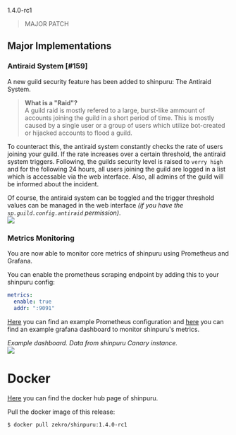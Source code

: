 1.4.0-rc1

> MAJOR PATCH

## Major Implementations

### Antiraid System [#159]

A new guild security feature has been added to shinpuru: The Antiraid System.

> **What is a "Raid"?**  
> A guild raid is mostly refered to a large, burst-like ammount of accounts joining the guild in a short period of time. This is mostly caused by a single user or a group of users which utilize bot-created or hijacked accounts to flood a guild.

To counteract this, the antiraid system constantly checks the rate of users joining your guild. If the rate increases over a certain threshold, the antiraid system triggers. Following, the guilds security level is raised to `verry high` and for the following 24 hours, all users joining the guild are logged in a list which is accessable via the web interface. Also, all admins of the guild will be informed about the incident.

Of course, the antiraid system can be toggled and the trigger threshold values can be managed in the web interface *(if you have the `sp.guild.config.antiraid` permission)*.  
![](https://i.imgur.com/vLMgrM9.png)

### Metrics Monitoring

You are now able to monitor core metrics of shinpuru using Prometheus and Grafana.

You can enable the prometheus scraping endpoint by adding this to your shinpuru config:
```yml
metrics:
  enable: true
  addr: ":9091"
```

[Here](https://github.com/zekroTJA/shinpuru/blob/master/config/prometheus/prometheus.yml) you can find an example Prometheus configuration and [here](https://github.com/zekroTJA/shinpuru/blob/master/config/grafana/example-dashboard.json) you can find an example grafana dashboard to monitor shinpuru's metrics.  

*Example dashboard. Data from shinpuru Canary instance.*  
![](https://i.imgur.com/Srr8CwE.png)


# Docker

[Here](https://hub.docker.com/r/zekro/shinpuru) you can find the docker hub page of shinpuru.

Pull the docker image of this release:
```
$ docker pull zekro/shinpuru:1.4.0-rc1
```